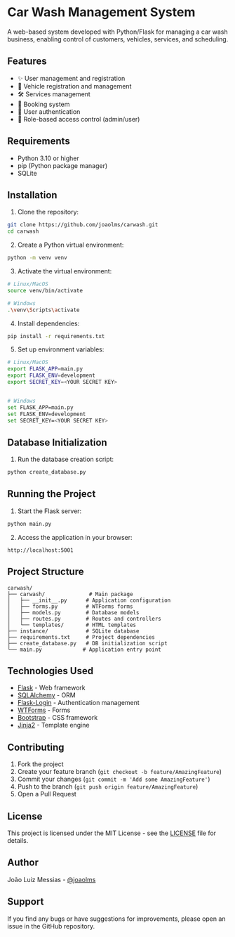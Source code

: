 # Car Wash Management System

A web-based system developed with Python/Flask for managing a car wash business, enabling control of customers, vehicles, services, and scheduling.

## Features

- ✨ User management and registration
- 🚗 Vehicle registration and management
- 🛠️ Services management
- 📅 Booking system
- 🔐 User authentication
- 👥 Role-based access control (admin/user)

## Requirements

- Python 3.10 or higher
- pip (Python package manager)
- SQLite

## Installation

1. Clone the repository:
```bash
git clone https://github.com/joaolms/carwash.git
cd carwash
```

2. Create a Python virtual environment:
```bash
python -m venv venv
```

3. Activate the virtual environment:
```bash
# Linux/MacOS
source venv/bin/activate

# Windows
.\venv\Scripts\activate
```

4. Install dependencies:
```bash
pip install -r requirements.txt
```

5. Set up environment variables:
```bash
# Linux/MacOS
export FLASK_APP=main.py
export FLASK_ENV=development
export SECRET_KEY=<YOUR SECRET KEY>


# Windows
set FLASK_APP=main.py
set FLASK_ENV=development
set SECRET_KEY=<YOUR SECRET KEY>
```

## Database Initialization

1. Run the database creation script:
```bash
python create_database.py
```

## Running the Project

1. Start the Flask server:
```bash
python main.py
```

2. Access the application in your browser:
```
http://localhost:5001
```

## Project Structure

```
carwash/
├── carwash/              # Main package
│   ├── __init__.py      # Application configuration
│   ├── forms.py         # WTForms forms
│   ├── models.py        # Database models
│   ├── routes.py        # Routes and controllers
│   └── templates/       # HTML templates
├── instance/            # SQLite database
├── requirements.txt     # Project dependencies
├── create_database.py   # DB initialization script
└── main.py             # Application entry point
```

## Technologies Used

- [Flask](https://flask.palletsprojects.com/) - Web framework
- [SQLAlchemy](https://www.sqlalchemy.org/) - ORM
- [Flask-Login](https://flask-login.readthedocs.io/) - Authentication management
- [WTForms](https://wtforms.readthedocs.io/) - Forms
- [Bootstrap](https://getbootstrap.com/) - CSS framework
- [Jinja2](https://jinja.palletsprojects.com/) - Template engine

## Contributing

1. Fork the project
2. Create your feature branch (`git checkout -b feature/AmazingFeature`)
3. Commit your changes (`git commit -m 'Add some AmazingFeature'`)
4. Push to the branch (`git push origin feature/AmazingFeature`)
5. Open a Pull Request

## License

This project is licensed under the MIT License - see the [LICENSE](LICENSE) file for details.

## Author

João Luiz Messias - [@joaolms](https://github.com/joaolms)

## Support

If you find any bugs or have suggestions for improvements, please open an issue in the GitHub repository.